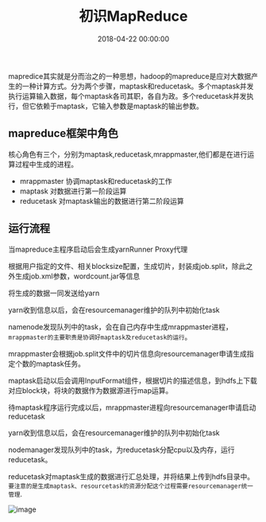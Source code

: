 ﻿---
layout: post
title: 初识MapReduce

date: 2018-04-22 00:00:00
categories: 大数据
tags: MapReduce
---

mapredice其实就是分而治之的一种思想，hadoop的mapreduce是应对大数据产生的一种计算方式。分为两个步骤，maptask和reducetask。多个maptask并发执行运算输入数据，每个maptask各司其职，各自为政。多个reducetask并发执行，但它依赖于maptask，它输入参数是maptask的输出参数。

## mapreduce框架中角色

核心角色有三个，分别为maptask,reducetask,mrappmaster,他们都是在进行运算过程中生成的进程。

- mrappmaster 协调maptask和reducetask的工作  
- maptask 对数据进行第一阶段运算  
- reducetask 对maptask输出的数据进行第二阶段运算  

## 运行流程

当mapreduce主程序启动后会生成yarnRunner Proxy代理

根据用户指定的文件、相关blocksize配置，生成切片，封装成job.split，除此之外生成job.xml参数，wordcount.jar等信息

将生成的数据一同发送给yarn

yarn收到信息以后，会在resourcemanager维护的队列中初始化task

namenode发现队列中的task，会在自己内存中生成mrappmaster进程，`mrappmaster的主要职责是协调好maptask及reducetask的运行`。

mrappmaster会根据job.split文件中的切片信息向resourcemanager申请生成指定个数的maptask任务。

maptask启动以后会调用InputFormat组件，根据切片的描述信息，到hdfs上下载对应block块，将块的数据作为数据源进行map运算。

待maptask程序运行完成以后，mrappmaster进程向resourcemanager申请启动reducetask

yarn收到信息以后，会在resourcemanager维护的队列中初始化task

nodemanager发现队列中的task，为reducetask分配cpu以及内存，运行reducetask。

reducetask对maptask生成的数据进行汇总处理，并将结果上传到hdfs目录中。`要注意的是生成maptask、resourcetask的资源分配这个过程需要resourcemanager统一管理`.

![image](https://i.loli.net/2019/06/30/5d18472004c9546167.jpg)
